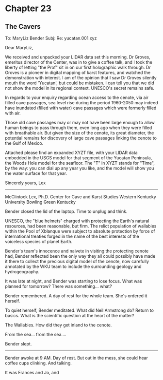 # Chapter 23
## The Cavers

To: MaryLiz Bender 
Subj: Re: yucatan.001.xyz

Dear MaryLiz,

We received and unpacked your LIDAR data set this morning. Dr Groves, emeritus director of the Center, was in to give a coffee talk, and I took the liberty of letting "the Prof" sit in on our first holographic walk through. Dr Groves is a pioneer in digital mapping of karst features, and watched the demonstration with interest. I am of the opinion that I saw Dr Groves silently mouth the word 'Yucatan', but could be mistaken. I can tell you that we did not show the model in its regional context. UNESCO's secret remains safe.

In regards to your enquiry regarding ocean access to the cenote, via air filled cave passages, sea level rise during the period 1960-2050 may indeed have inundated (filled with water) cave passages which were formerly filled with air. 

Those old cave passages may or may not have been large enough to allow human beings to pass through them, even long ago when they were filled with breathable air. But given the size of the cenote, its great diameter, the potential remains for discovery of large cave passages linking the cenote to the Gulf of Mexico.

Attached please find an expanded XYZT file, with your LIDAR data embedded in the USGS model for that segment of the Yucatan Peninsula, the Woods Hole model for the seafloor. The "T" in XYZT stands for "Time", by the way: you can dial up any year you like, and the model will show you the water surface for that year.

Sincerely yours,
Lex

- - - -
McClintock Lex, Ph.D.
Center for Cave and Karst Studies
Western Kentucky University
Bowling Green Kentucky 

Bender closed the lid of the laptop. Time to unplug and think.

UNESCO, the "blue helmets" charged with protecting the Earth's natural resources, had been reasonable, but firm. The relict population of wallabies within the Pool of Xblanque were subject to absolute protection by force of international treaties forged in the name of the best interests of the voiceless species of planet Earth. 

Bender's team's innocence and naivete in visiting the protecting cenote had, Bender reflected been the only way they all could possibly have made it there to collect the precious digital model of the cenote, now carefully annotated by the WKU team to include the surrounding geology and hydrogeography.

It was late at night, and Bender was starting to lose focus. What was planned for tomorrow? There was something... what?

Bender remembered. A day of rest for the whole team. She's ordered it herself. 

To quiet herself, Bender meditated. What did Neil Armstrong do? Return to basics. What is the scientific question at the heart of the matter?

The Wallabies. How did they get inland to the cenote.

From the sea... from the sea....

Bender slept.

* * *

Bender awoke at 9 AM. Day of rest. But out in the mess, she could hear coffee cups clinking. And talking. 

It was Frances and Jo, and 
